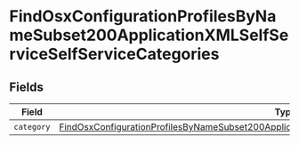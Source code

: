 # FindOsxConfigurationProfilesByNameSubset200ApplicationXMLSelfServiceSelfServiceCategories


## Fields

| Field                                                                                                                                                                                                                             | Type                                                                                                                                                                                                                              | Required                                                                                                                                                                                                                          | Description                                                                                                                                                                                                                       |
| --------------------------------------------------------------------------------------------------------------------------------------------------------------------------------------------------------------------------------- | --------------------------------------------------------------------------------------------------------------------------------------------------------------------------------------------------------------------------------- | --------------------------------------------------------------------------------------------------------------------------------------------------------------------------------------------------------------------------------- | --------------------------------------------------------------------------------------------------------------------------------------------------------------------------------------------------------------------------------- |
| `category`                                                                                                                                                                                                                        | [FindOsxConfigurationProfilesByNameSubset200ApplicationXMLSelfServiceSelfServiceCategoriesCategory](../../models/operations/findosxconfigurationprofilesbynamesubset200applicationxmlselfserviceselfservicecategoriescategory.md) | :heavy_minus_sign:                                                                                                                                                                                                                | N/A                                                                                                                                                                                                                               |